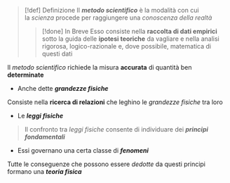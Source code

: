 >[!def] Definizione
>Il ***metodo scientifico*** è la modalità con cui la *scienza* procede per raggiungere una *conoscenza della realtà*
>>[!done] In Breve
>>Esso consiste nella **raccolta di dati empirici** sotto la guida delle **ipotesi teoriche** da vagliare e nella analisi rigorosa, logico-razionale e, dove possibile, matematica di questi dati

Il *metodo scientifico* richiede la misura **accurata** di quantità ben **determinate**
- Anche dette ***grandezze fisiche***

Consiste nella **ricerca di relazioni** che leghino le *grandezze fisiche* tra loro
- Le ***leggi fisiche***

>Il confronto tra *leggi fisiche* consente di individuare dei ***principi fondamentali***
- Essi governano una certa classe di ***fenomeni***

Tutte le conseguenze che possono essere *dedotte* da questi principi formano una ***teoria fisica***